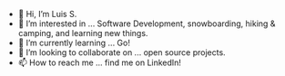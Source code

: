 - 👋 Hi, I’m Luis S.
- 👀 I’m interested in ... Software Development, snowboarding, hiking & camping, and learning new things.
- 🌱 I’m currently learning ... Go!
- 💞️ I’m looking to collaborate on ... open source projects.
- 📫 How to reach me ... find me on LinkedIn!

<!---
zeraussiul/zeraussiul is a ✨ special ✨ repository because its `README.md` (this file) appears on your GitHub profile.
You can click the Preview link to take a look at your changes.
--->
